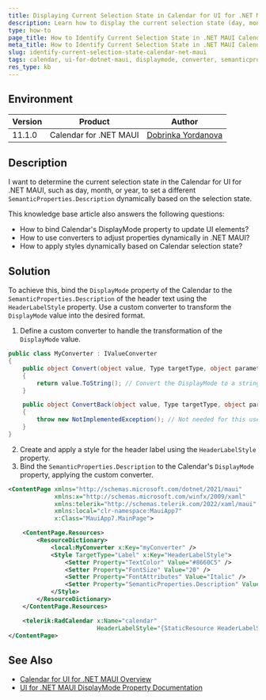 ```yaml
---
title: Displaying Current Selection State in Calendar for UI for .NET MAUI
description: Learn how to display the current selection state (day, month, or year) in Calendar for UI for .NET MAUI using the DisplayMode property and a custom converter.
type: how-to
page_title: How to Identify Current Selection State in .NET MAUI Calendar
meta_title: How to Identify Current Selection State in .NET MAUI Calendar
slug: identify-current-selection-state-calendar-net-maui
tags: calendar, ui-for-dotnet-maui, displaymode, converter, semanticproperties, description, headerlabelstyle
res_type: kb
---
```


## Environment

| Version | Product | Author |
| --- | --- | --- |
| 11.1.0 | Calendar for .NET MAUI | [Dobrinka Yordanova](https://www.telerik.com/blogs/author/dobrinka-yordanova) |

## Description

I want to determine the current selection state in the Calendar for UI for .NET MAUI, such as day, month, or year, to set a different `SemanticProperties.Description` dynamically based on the selection state.

This knowledge base article also answers the following questions:
- How to bind Calendar's DisplayMode property to update UI elements?
- How to use converters to adjust properties dynamically in .NET MAUI?
- How to apply styles dynamically based on Calendar selection state?

## Solution

To achieve this, bind the `DisplayMode` property of the Calendar to the `SemanticProperties.Description` of the header text using the `HeaderLabelStyle` property. Use a custom converter to transform the `DisplayMode` value into the desired format.

1. Define a custom converter to handle the transformation of the `DisplayMode` value.

```csharp
public class MyConverter : IValueConverter
{
    public object Convert(object value, Type targetType, object parameter, CultureInfo culture)
    {
        return value.ToString(); // Convert the DisplayMode to a string representation.
    }

    public object ConvertBack(object value, Type targetType, object parameter, CultureInfo culture)
    {
        throw new NotImplementedException(); // Not needed for this use case.
    }
}
```
2. Create and apply a style for the header label using the `HeaderLabelStyle` property.
3. Bind the `SemanticProperties.Description` to the Calendar's `DisplayMode` property, applying the custom converter.


```xml
<ContentPage xmlns="http://schemas.microsoft.com/dotnet/2021/maui"
             xmlns:x="http://schemas.microsoft.com/winfx/2009/xaml"
             xmlns:telerik="http://schemas.telerik.com/2022/xaml/maui"
             xmlns:local="clr-namespace:MauiApp7"
             x:Class="MauiApp7.MainPage">

    <ContentPage.Resources>
        <ResourceDictionary>
            <local:MyConverter x:Key="myConverter" />
            <Style TargetType="Label" x:Key="HeaderLabelStyle">
                <Setter Property="TextColor" Value="#8660C5" />
                <Setter Property="FontSize" Value="20" />
                <Setter Property="FontAttributes" Value="Italic" />
                <Setter Property="SemanticProperties.Description" Value="{Binding Source={x:Reference calendar}, Path=DisplayMode, Converter={StaticResource myConverter}}"/>
            </Style>
        </ResourceDictionary>
    </ContentPage.Resources>

    <telerik:RadCalendar x:Name="calendar"
                         HeaderLabelStyle="{StaticResource HeaderLabelStyle}" />
</ContentPage>
```

## See Also

- [Calendar for UI for .NET MAUI Overview](https://www.telerik.com/maui-ui/documentation/controls/calendar/overview)
- [UI for .NET MAUI DisplayMode Property Documentation](https://www.telerik.com/maui-ui/documentation/controls/calendar/display-modes)
